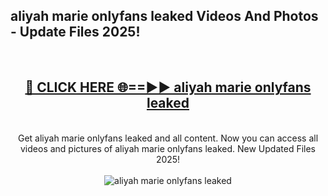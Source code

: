 <h2>aliyah marie onlyfans leaked Videos And Photos - Update Files 2025!</h2>
<br>
<div align="center">
<h2><a href="https://linkcuts.com/hfmhzwbr" rel="nofollow">🔴 CLICK HERE 🌐==►► aliyah marie onlyfans leaked</a></h2>
<br>
Get aliyah marie onlyfans leaked and all content. Now you can access all videos and pictures of aliyah marie onlyfans leaked. New Updated Files 2025!
<br>
<br>
<a href="https://linkcuts.com/hfmhzwbr" rel="nofollow" data-target="animated-image.originalLink"><img src="https://i.ibb.co.com/WyWwxjT/player-gif2.gif" alt="aliyah marie onlyfans leaked" style="max-width: 100%; display: inline-block;" data-target="animated-image.originalImage"></a>
</div>
<br>